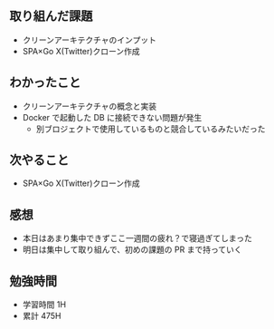 ## 取り組んだ課題

- クリーンアーキテクチャのインプット
- SPA×Go X(Twitter)クローン作成

## わかったこと

- クリーンアーキテクチャの概念と実装
- Docker で起動した DB に接続できない問題が発生
  - 別ブロジェクトで使用しているものと競合しているみたいだった

## 次やること

- SPA×Go X(Twitter)クローン作成

## 感想

- 本日はあまり集中できずここ一週間の疲れ？で寝過ぎてしまった
- 明日は集中して取り組んで、初めの課題の PR まで持っていく

## 勉強時間

- 学習時間 1H
- 累計 475H
